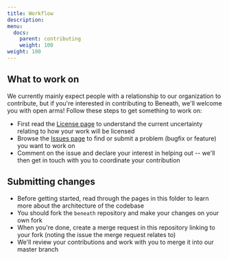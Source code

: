 ```yaml
---
title: Workflow
description:
menu:
  docs:
    parent: contributing
    weight: 100
weight: 100
---
```


## What to work on

We currently mainly expect people with a relationship to our organization to contribute, but if you're interested in contributing to Beneath, we'll welcome you with open arms! Follow these steps to get something to work on:

- First read the [License page](https://github.com/beneath-hq/beneath/blob/master/contributing/08-license.md) to understand the current uncertainty relating to how your work will be licensed
- Browse the [Issues page](https://github.com/beneath-hq/beneath/issues) to find or submit a problem (bugfix or feature) you want to work on
- Comment on the issue and declare your interest in helping out -- we'll then get in touch with you to coordinate your contribution

## Submitting changes

- Before getting started, read through the pages in this folder to learn more about the architecture of the codebase
- You should fork the `beneath` repository and make your changes on your own fork
- When you're done, create a merge request in this repository linking to your fork (noting the issue the merge request relates to)
- We'll review your contributions and work with you to merge it into our master branch
